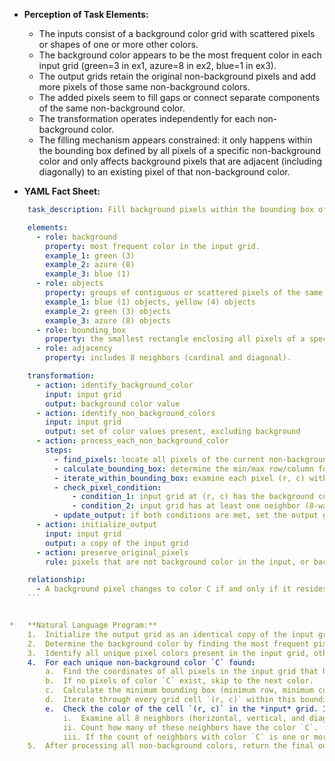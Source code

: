 *   **Perception of Task Elements:**
    *   The inputs consist of a background color grid with scattered pixels or shapes of one or more other colors.
    *   The background color appears to be the most frequent color in each input grid (green=3 in ex1, azure=8 in ex2, blue=1 in ex3).
    *   The output grids retain the original non-background pixels and add more pixels of those same non-background colors.
    *   The added pixels seem to fill gaps or connect separate components of the same non-background color.
    *   The transformation operates independently for each non-background color.
    *   The filling mechanism appears constrained: it only happens within the bounding box defined by all pixels of a specific non-background color and only affects background pixels that are adjacent (including diagonally) to an existing pixel of that non-background color.

*   **YAML Fact Sheet:**
    
```yaml
    task_description: Fill background pixels within the bounding box of each non-background color group if they are adjacent to a pixel of that color.

    elements:
      - role: background
        property: most frequent color in the input grid.
        example_1: green (3)
        example_2: azure (8)
        example_3: blue (1)
      - role: objects
        property: groups of contiguous or scattered pixels of the same non-background color.
        example_1: blue (1) objects, yellow (4) objects
        example_2: green (3) objects
        example_3: azure (8) objects
      - role: bounding_box
        property: the smallest rectangle enclosing all pixels of a specific non-background color.
      - role: adjacency
        property: includes 8 neighbors (cardinal and diagonal).

    transformation:
      - action: identify_background_color
        input: input grid
        output: background color value
      - action: identify_non_background_colors
        input: input grid
        output: set of color values present, excluding background
      - action: process_each_non_background_color
        steps:
          - find_pixels: locate all pixels of the current non-background color C.
          - calculate_bounding_box: determine the min/max row/column for pixels of color C.
          - iterate_within_bounding_box: examine each pixel (r, c) within the calculated box.
          - check_pixel_condition:
              - condition_1: input grid at (r, c) has the background color.
              - condition_2: input grid has at least one neighbor (8-way adjacency) of (r, c) with color C.
          - update_output: if both conditions are met, set the output grid at (r, c) to color C.
      - action: initialize_output
        input: input grid
        output: a copy of the input grid
      - action: preserve_original_pixels
        rule: pixels that are not background color in the input, or background pixels not meeting the update condition, retain their original color in the output.

    relationship:
      - A background pixel changes to color C if and only if it resides within the bounding box defined by all pixels of color C in the input and is adjacent (including diagonally) to at least one pixel of color C in the input.
    ```


*   **Natural Language Program:**
    1.  Initialize the output grid as an identical copy of the input grid.
    2.  Determine the background color by finding the most frequent pixel value in the input grid.
    3.  Identify all unique pixel colors present in the input grid, other than the background color.
    4.  For each unique non-background color `C` found:
        a.  Find the coordinates of all pixels in the input grid that have the color `C`.
        b.  If no pixels of color `C` exist, skip to the next color.
        c.  Calculate the minimum bounding box (minimum row, minimum column, maximum row, maximum column) that encloses all found coordinates for color `C`.
        d.  Iterate through every grid cell `(r, c)` within this bounding box (from minimum row to maximum row, and minimum column to maximum column).
        e.  Check the color of the cell `(r, c)` in the *input* grid. If it is the background color:
            i.  Examine all 8 neighbors (horizontal, vertical, and diagonal) of the cell `(r, c)` in the *input* grid.
            ii. Count how many of these neighbors have the color `C`.
            iii. If the count of neighbors with color `C` is one or more, change the color of the cell `(r, c)` in the *output* grid to `C`.
    5.  After processing all non-background colors, return the final output grid.